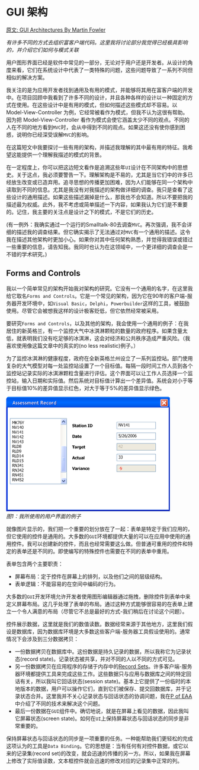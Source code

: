 # GUI 架构
[原文: GUI Architectures By Martin Fowler](https://martinfowler.com/eaaDev/uiArchs.html)

*有许多不同的方式去组织富客户端代码。这里我将讨论部分我觉得已经极具影响的，并介绍它们如何与模式关联*

用户图形界面已经是软件中常见的一部分，无论对于用户还是开发者。从设计的角度来看，它们在系统设计中代表了一类特殊的问题，这些问题导致了一系列不同但相似的解决方案。

我关注的是为应用开发者找到通用及有用的模式，并能够将其用在富客户端的开发中。在项目回顾中我看到了许多不同的设计，并且各种各样的设计以一种固定的方式在使用。在这些设计中是有用的模式，但如何描述这些模式却不容易。以 Model-View-Controller 为例，它经常被看作为模式，但我不认为这很有帮助。因为把 Model-View-Controller 看作为模式会使它涵盖太少不同的观点。不同的人在不同的地方看到`MVC`时，会从中得到不同的观点。如果这还没有使你感到困惑，说明你已经深受误解`MVC`的影响。

在这篇短文中我要探讨一些有用的架构，并描述我理解的其中最有用的特征。我希望这能提供一个理解我描述的模式的背景。

在一定程度上，你可以把这边短文看作是追溯这些年`UI`设计在不同架构中的思想史。关于这点，我必须要警告一下。理解架构是不易的，尤其是当它们中的许多已经放生改变或已造弃用。追寻思想的传播更加困难，因为人们能够在同一个架构中读取到不同的信息。尤其是我没有对我描述的架构做详细的调查。我只是查看了这些设计的通用描述。如果这些描述漏掉是什么，那我也不会知道。所以不要把我的描述最为权威。此外，我不考虑或简单描述一下内容，如果我认为它们是不重要的。记住，我主要的关注点是设计之下的模式，不是它们的历史。

(有一例外：我确实通过一个运行的Smalltalk-80去调查`MVC`。再次强调，我不会详细的描述我的调查结果。但它确实揭示了无法通过对`MVC`有一个通用的描述。这令我在描述其他架构时更加小心。如果你对其中任何架构熟悉，并觉得我错误或错过一些重要的信息，请告知我。我同时也认为在这领域中，一个更详细的调查会是一不错的学术研究。)

## Forms and Controls
我以一个简单常见的架构开始我对架构的研究。它没有一个通用的名字，在这里我给它取名`Forms and Controls`。它是一个常见的架构，因为它在90年的客户端-服务器开发环境中，如`Visual Basic`，`Delphi`，`Powerbuilder`这样的工具，被鼓励使用。尽管它会被想我这样的设计极客贬低，但它依然经常被采用。

要研究`Forms and Controls`，以及其他的架构，我会使用一个通用的例子：在我居住的新英格兰，有一个监控大气中冰淇淋颗粒的数量的政府程序。如果含量太低，就表明我们没有吃足够的冰淇淋，这会对经济和公共秩序造成严重风险。（我喜欢使用像这篇文章中的真实的(no less realistic)例子。）

为了监控冰淇淋的健康程度，政府在全新英格兰州设立了一系列监控站。部门使用复杂的大气模型对每一处监控站设置了一个目标值。每隔一段时间工作人员到各个监控站记录实际的冰淇淋颗粒含量进行评估。这个界面可以让工作人员选择一个监控站，输入日期和实际值。然后系统对目标值计算出一个差异值。系统会对小于等于目标值10%的差异值显示红色，对大于等于5%的差异值显示绿色。

<img src="./images/assessmentUI.gif"><br/>
*图1：我所使用的用户界面的例子*

就像图片显示的，我们把一个重要的划分放在了一起：表单是特定于我们应用的，但它使用的控件是通用的。大多数的`GUI`环境都提供大量的可以在应用中使用的通用控件。我可以创建新的控件，而且也经常需要这么做。但普通可重用的控件和特定的表单还是不同的。即使编写的特殊控件也需要在不同的表单中重用。

表单包含两个主要职责：
* 屏幕布局：定于控件在屏幕上的排列，以及他们之间的层级结构。
* 表单逻辑：不能容易的在空间中编码的行为。

大多数的`GUI`开发环境允许开发者使用图形编辑器通过拖拽，删除控件到表单中来定义屏幕布局。这几乎处理了表单的布局。通过这种方式能够很容易的在表单上建立一个令人满意的布局（尽管它不总是最好的方式-我们稍后在讨论这个问题）。

控件展示数据，这里就是我们的数值读数。数据经常来源于其他地方，这里我们假设是数据库，因为数据库环境是大多数这些客户端-服务器工具假设使用的。通常情况下会涉及到三分数据拷贝：
* 一份数据拷贝在数据库中。这份数据是持久记录的数据，所以我称它为记录状态(record state)。记录状态被共享，并对不同的人以不同的方式可见。
* 另一份数据拷贝在应用程序的存储于内存中的[Record Sets](https://martinfowler.com/eaaCatalog/recordSet.html)。许多客户端-服务器环境都提供工具来完成这些工作。这些数据只与应用与数据库之间的特定回话有关，所以我叫它回话状态(session state)。基本上它提供了一份临时的本地版本的数据，用户可以操作它们，直到它们被保存、提交回数据库，并于记录状态合并。这里我并不关心记录状态与回话状态的协调问题，我在[P of EAA](https://martinfowler.com/books.html#eaa)中介绍了不同的技术来解决这个问题。
* 最后一份数据在`GUI`组件中。确切地说，就是在屏幕上看见的数据，因此我叫它屏幕状态(screen state)。如何在`UI`上保持屏幕状态与回话状态的同步是非常重要的。

保持屏幕状态与回话状态的同步是一项重要的任务。一种能帮助我们更轻松的完成这项认为的工具是`Data Binding`。它的思想是：当有任何有对控件数据，或它以来的记录集(record set)的改变，就会迅速的传播的另一方。所以，如果我在屏幕上修改了实际值读数，文本框控件就会迅速的修改对应的记录集中正常的列。